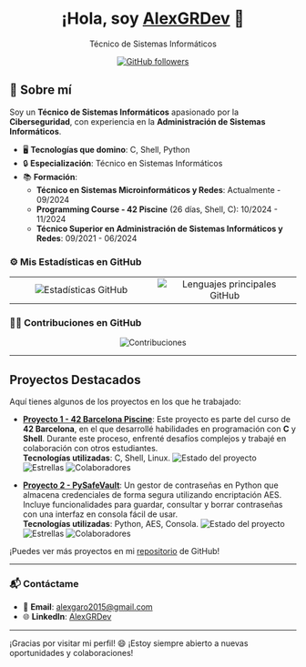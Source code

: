 <!DOCTYPE html>
<html lang="es">
<head>
  <meta charset="UTF-8">
  <meta name="viewport" content="width=device-width, initial-scale=1.0">
  <title>Perfil de GitHub - Actualización Rápida</title>
  <script>
    // Función para actualizar las imágenes en intervalos rápidos
    function actualizarEstadisticas() {
      // Generamos un timestamp para evitar caché
      const timestamp = new Date().getTime();

      // Actualizamos las URLs de las imágenes con el timestamp
      document.getElementById("estadisticas").src = "https://github-readme-stats-eight-theta.vercel.app/api?username=AlexGRDev&show_icons=true&theme=algolia&include_all_commits=true&count_private=true&timestamp=" + timestamp;
      document.getElementById("lenguajes").src = "https://github-readme-stats-eight-theta.vercel.app/api/top-langs/?username=AlexGRDev&layout=compact&langs_count=6&theme=algolia&timestamp=" + timestamp;
      document.getElementById("contribuciones").src = "https://github-readme-streak-stats.herokuapp.com/?user=AlexGRDev&theme=algolia&timestamp=" + timestamp;
    }

    // Establecer la actualización de las imágenes cada 1 segundo (1000 milisegundos)
    setInterval(actualizarEstadisticas, 1000); // Intervalo de 1 segundo
  </script>
</head>
<body>
  <div align="center">
    <h1>¡Hola, soy <a href="https://github.com/AlexGRDev" target="_blank">AlexGRDev</a> 👋</h1>
    <p>Técnico de Sistemas Informáticos</p>
  </div>

  <!-- Badge de seguidores de GitHub -->
  <p align="center">
    <a href="https://github.com/AlexGRDev">
      <img src="https://img.shields.io/github/followers/AlexGRDev?style=social" alt="GitHub followers">
    </a>
  </p>

  ## 🚀 Sobre mí

  Soy un **Técnico de Sistemas Informáticos** apasionado por la **Ciberseguridad**, con experiencia en la **Administración de Sistemas Informáticos**.

  - 🖥️ **Tecnologías que domino**: C, Shell, Python
  - 🔒 **Especialización**: Técnico en Sistemas Informáticos
  - 📚 **Formación**:
    - **Técnico en Sistemas Microinformáticos y Redes**: Actualmente - 09/2024
    - **Programming Course - 42 Piscine** (26 días, Shell, C): 10/2024 - 11/2024
    - **Técnico Superior en Administración de Sistemas Informáticos y Redes**: 09/2021 - 06/2024

  ### ⚙️ Mis Estadísticas en GitHub

  <div align="center">
    <table>
      <tr>
        <td style="width: 50%; text-align: center;">
          <img id="estadisticas" src="https://github-readme-stats-eight-theta.vercel.app/api?username=AlexGRDev&show_icons=true&theme=algolia&include_all_commits=true&count_private=true" style="max-width: 100%; height: auto;" alt="Estadísticas GitHub"/>
        </td>
        <td style="width: 50%; text-align: center;">
          <img id="lenguajes" src="https://github-readme-stats-eight-theta.vercel.app/api/top-langs/?username=AlexGRDev&layout=compact&langs_count=6&theme=algolia" style="max-width: 100%; height: auto;" alt="Lenguajes principales GitHub"/>
        </td>
      </tr>
    </table>
  </div>

  ### 🧑‍💻 Contribuciones en GitHub

  <p align="center">
    <img id="contribuciones" src="https://github-readme-streak-stats.herokuapp.com/?user=AlexGRDev&theme=algolia" alt="Contribuciones" style="max-width: 100%; height: auto;" />
  </p>

  ---

  ## Proyectos Destacados

  Aquí tienes algunos de los proyectos en los que he trabajado:

  - **[Proyecto 1 - 42 Barcelona Piscine](https://github.com/AlexGRDev/42Barcelona_CPiscine)**: Este proyecto es parte del curso de **42 Barcelona**, en el que desarrollé habilidades en programación con **C** y **Shell**. Durante este proceso, enfrenté desafíos complejos y trabajé en colaboración con otros estudiantes.  
    **Tecnologías utilizadas**: C, Shell, Linux.
      ![Estado del proyecto](https://img.shields.io/github/last-commit/AlexGRDev/42Barcelona_CPiscine?style=flat-square&color=brightgreen)
      ![Estrellas](https://img.shields.io/github/stars/AlexGRDev/42Barcelona_CPiscine?style=social)
      ![Colaboradores](https://img.shields.io/github/contributors/AlexGRDev/42Barcelona_CPiscine?style=flat-square)
    
  - **[Proyecto 2 - PySafeVault](https://github.com/AlexGRDev/PySafeVault)**: Un gestor de contraseñas en Python que almacena credenciales de forma segura utilizando encriptación AES. Incluye funcionalidades para guardar, consultar y borrar contraseñas con una interfaz en consola fácil de usar.  
    **Tecnologías utilizadas**: Python, AES, Consola.
      ![Estado del proyecto](https://img.shields.io/github/last-commit/AlexGRDev/PySafeVault?style=flat-square&color=brightgreen)
      ![Estrellas](https://img.shields.io/github/stars/AlexGRDev/PySafeVault?style=social)
      ![Colaboradores](https://img.shields.io/github/contributors/AlexGRDev/PySafeVault?style=flat-square)

  ¡Puedes ver más proyectos en mi [repositorio](https://github.com/AlexGRDev) de GitHub!

  ---

  ### 📬 Contáctame

  - 📧 **Email**: [alexgaro2015@gmail.com](mailto:alexgaro2015@gmail.com)
  - 🌐 **LinkedIn**: [AlexGRDev](https://www.linkedin.com/in/alex-garcia-rodriguez-564287208/)

  ---

  ¡Gracias por visitar mi perfil! 😄 ¡Estoy siempre abierto a nuevas oportunidades y colaboraciones!
</body>
</html>
